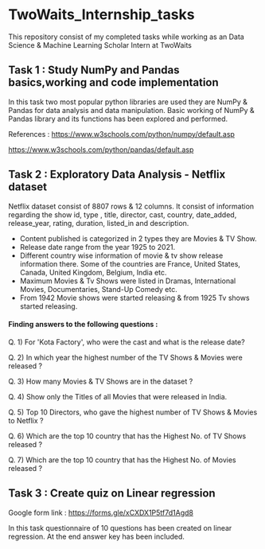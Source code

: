 # TwoWaits_Internship_tasks
This repository consist of my completed tasks while working as an Data Science & Machine Learning Scholar Intern at TwoWaits

## Task 1 : Study NumPy and Pandas basics,working and code implementation

In this task two most popular python libraries are used they are NumPy & Pandas for data analysis and data manipulation.
Basic working of NumPy & Pandas library and its functions has been explored and performed.

References : https://www.w3schools.com/python/numpy/default.asp

https://www.w3schools.com/python/pandas/default.asp 

## Task 2 : Exploratory Data Analysis - Netflix dataset
Netflix dataset consist of 8807 rows & 12 columns. It consist of
information regarding the show id, type , title, director, cast, country, date_added,
release_year, rating, duration, listed_in and description.

* Content published is categorized in 2 types they are Movies & TV Show.
* Release date range from the year 1925 to 2021.
* Different country wise information of movie & tv show release information there. Some of the countries are France, United States, Canada, United Kingdom, Belgium, India etc.
* Maximum Movies & Tv Shows were listed in Dramas, International Movies, Documentaries, Stand-Up Comedy etc.
* From 1942 Movie shows were started releasing & from 1925 Tv shows started releasing.

#### Finding answers to the following questions :
Q. 1) For 'Kota Factory', who were the cast and what is the release date?

Q. 2) In which year the highest number of the TV Shows & Movies were released ?

Q. 3) How many Movies & TV Shows are in the dataset ?

Q. 4) Show only the Titles of all Movies that were released in India.

Q. 5) Top 10 Directors, who gave the highest number of TV Shows & Movies to Netflix ?

Q. 6) Which are the top 10 country that has the Highest No. of TV Shows released ?

Q. 7) Which are the top 10 country that has the Highest No. of Movies released ?



## Task 3 : Create quiz on Linear regression

Google form link : https://forms.gle/xCXDX1P5tf7d1Agd8 

In this task questionnaire of 10 questions has been created on linear regression.
At the end answer key has been included.
